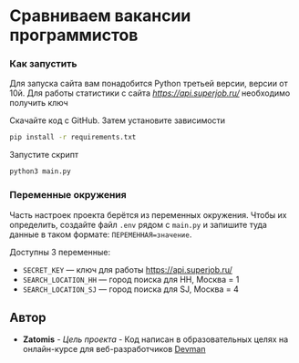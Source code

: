 # Сравниваем вакансии программистов

### Как запустить

Для запуска сайта вам понадобится Python третьей версии, версии от 10й.
Для работы статистики с сайта *https://api.superjob.ru/*
необходимо получить ключ

Скачайте код с GitHub. Затем установите зависимости

```sh
pip install -r requirements.txt
```

Запустите скрипт

```sh
python3 main.py
```

### Переменные окружения

Часть настроек проекта берётся из переменных окружения. Чтобы их определить, создайте файл `.env` рядом с `main.py` и запишите туда данные в таком формате: `ПЕРЕМЕННАЯ=значение`.

Доступны 3 переменные:
- `SECRET_KEY` — ключ для работы https://api.superjob.ru/
- `SEARCH_LOCATION_HH` — город поиска для HH, Москва = 1
- `SEARCH_LOCATION_SJ` — город поиска для SJ, Москва = 4

## Автор

* **Zatomis** - *Цель проекта* - Код написан в образовательных целях на онлайн-курсе для веб-разработчиков [Devman](https://dvmn.org)
